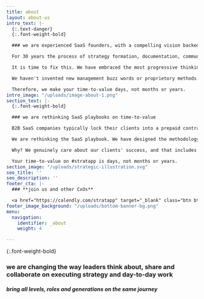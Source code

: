```yaml
---
title: about
layout: about-us
intro_text: |-
  {:.text-danger}
  {:.font-weight-bold}

  ### we are experienced SaaS founders, with a compelling vision backed by investors who are market leaders

  For 30 years the process of strategy formation, documentation, communication and execution has been fundamentally flawed. The age old paradigms of static documents and top down control are holding all of us all back.  It is a global problem, affecting most organizations regardless of size, sector, culture or geography.

  It is time to fix this. We have embraced the most progressive thinking in work and social collaboration tech of the last 10 years, and created a seamless experience for executing both strategy and day-to-day work in one place.

  We haven't invented new management buzz words or proprietory methods. #stratapp is designed around what CEOs, executives, managers and team leaders already know.

  Therefore, we make your time-to-value days, not months or years.
intro_image: "/uploads/image-about-1.png"
section_text: |-
  {:.font-weight-bold}

  ### we are rethinking SaaS playbooks on time-to-value

  B2B SaaS companies typically lock their clients into a prepaid contract, then leave the client to figure out the implementation by themselves; putting forward a list of 'preferred partners' offering different advice, methodologies, resources and pricing.

  We are rethinking the SaaS playbook. We have designed the methodology for our partners AND we have prescribed reasonable cost budgets for each and every step.

  Why? We genuinely care about our clients' success, and that includes removing the stress, hassle and unforseen costs of implementation.

  Your time-to-value on #stratapp is days, not months or years.
section_image: "/uploads/strategic-illustration.svg"
seo_title: ''
seo_description: ''
footer_cta: |-
  ### **join us and other CxOs**

  <a href="https://calendly.com/stratapp" target="_blank" class="btn btn-danger rounded-pill">book an event</a>
footer_image_background: "/uploads/bottom-banner-bg.png"
menu:
  navigation:
    identifier: _about
    weight: 4

---
```

{:.font-weight-bold}

### we are changing the way leaders think about, share and collaborate on executing strategy and day-to-day work

##### bring all levels, roles and generations on the same journey